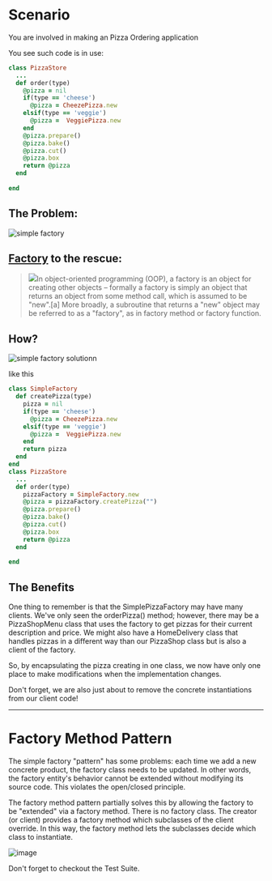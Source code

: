 # Scenario

You are involved in making an Pizza Ordering application

You see such code is in use:

```ruby
class PizzaStore
  ...
  def order(type)
    @pizza = nil
    if(type == 'cheese')
      @pizza = CheezePizza.new
    elsif(type == 'veggie')
      @pizza =  VeggiePizza.new
    end
    @pizza.prepare()
    @pizza.bake()
    @pizza.cut()
    @pizza.box
    return @pizza
  end
  
end
```

The Problem:
---
![simple factory](https://cloud.githubusercontent.com/assets/10561168/10618391/46e80648-778d-11e5-9583-e00a35b2e15a.PNG)

## [Factory](https://en.wikipedia.org/wiki/Factory_(object-oriented_programming)) to the rescue:

> ![](https://upload.wikimedia.org/wikipedia/commons/e/ee/Factory_Method_pattern_in_LePUS3.png)In object-oriented programming (OOP), a factory is an object for creating other objects – formally a factory is simply an object that returns an object from some method call, which is assumed to be "new".[a] More broadly, a subroutine that returns a "new" object may be referred to as a "factory", as in factory method or factory function.

How?
---
![simple factory solutionn](https://cloud.githubusercontent.com/assets/10561168/10618770/71b4fd8e-778f-11e5-9c0e-b2d03d1b083a.PNG)

like this

```ruby
class SimpleFactory
  def createPizza(type)
    pizza = nil
    if(type == 'cheese')
      @pizza = CheezePizza.new
    elsif(type == 'veggie')
      @pizza =  VeggiePizza.new
    end
    return pizza
  end
end
class PizzaStore
  ...
  def order(type)
    pizzaFactory = SimpleFactory.new
    @pizza = pizzaFactory.createPizza("")
    @pizza.prepare()
    @pizza.bake()
    @pizza.cut()
    @pizza.box
    return @pizza
  end
  
end
```
## The Benefits
One thing to remember is that the SimplePizzaFactory may have many clients. We've only seen the orderPizza() method; however, there may be a PizzaShopMenu class that uses the factory to get pizzas for their current description and price. We might also have a HomeDelivery class that handles pizzas in a different way than our PizzaShop class but is also a client of the factory.

So, by encapsulating the pizza creating in one class, we now have only one place to make modifications when the implementation changes.

Don't forget, we are also just about to remove the concrete instantiations from our client code!

---
# Factory Method Pattern


The simple factory "pattern" has some problems: each time we add a new concrete product, the factory class needs to be updated. In other words, the factory entity's behavior cannot be extended without modifying its source code. This violates the open/closed principle.

The factory method pattern partially solves this by allowing the factory to be "extended" via a factory method. There is no factory class. The creator (or client) provides a factory method which subclasses of the client override. In this way, the factory method lets the subclasses decide which class to instantiate.

![ image ](http://image.slidesharecdn.com/designpatternsjoomla-100603035605-phpapp01/95/design-patterns-illustrated-15-728.jpg?cb=1275584513)

Don't forget to checkout the Test Suite.